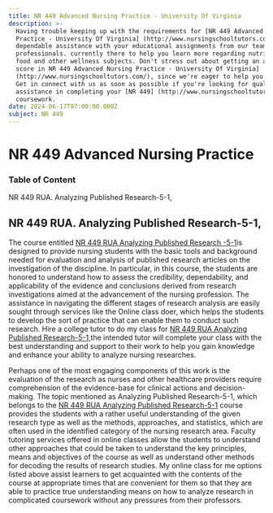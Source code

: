 ```yaml
---
title: NR 449 Advanced Nursing Practice - University Of Virginia
description: >-
  Having trouble keeping up with the requirements for [NR 449 Advanced Nursing
  Practice - University Of Virginia] (http://www.nursingschooltutors.com/) Get
  dependable assistance with your educational assignments from our team of
  professionals. currently there to help you learn more regarding nutritious
  food and other wellness subjects. Don't stress out about getting an acceptable
  score in NR 449 Advanced Nursing Practice - University Of Virginia]
  (http://www.nursingschooltutors.com/), since we're eager to help you flourish.
  Get in connect with us as soon as possible if you're looking for qualified
  assistance in completing your [NR 449] (http://www.nursingschooltutors.com/)
  coursework.
date: 2024-06-17T07:00:00.000Z
subject: NR 449
---
```


# NR 449 Advanced Nursing Practice

### Table of Content

NR 449 RUA. Analyzing Published Research-5-1,

## NR 449 RUA. Analyzing Published Research-5-1, 

The course entitled [NR 449 RUA Analyzing Published Research -5-1](https://www.nursing.virginia.edu/)is designed to provide nursing students with the basic tools and background needed for evaluation and analysis of published research articles on the investigation
of the discipline. In particular, in this course, the students are honored to understand how to assess the credibility, dependability, and applicability of the evidence and conclusions derived from research investigations aimed at the
advancement of the nursing profession. The assistance in navigating the different stages of research analysis are easily sought through services like the Online class doer, which helps the students to develop the sort of practice that can enable them to conduct such research. Hire a college tutor to do my class for [NR 449 RUA Analyzing Published Research-5-1,](https://www.nursing.virginia.edu/)the intended tutor will complete your class with the best understanding and support to their work to help you gain knowledge and enhance your ability to analyze nursing researches.

Perhaps one of the most engaging components of this work is the evaluation of the research as nurses and other healthcare providers require comprehension of the evidence-base for clinical actions and decision-making. The topic mentioned as Analyzing Published Research-5-1, which belongs to the [NR 449 RUA Analyzing Published Research-5-1](https://www.nursing.virginia.edu/) course provides the students with a rather useful understanding of the given research type as well as the methods, approaches, and statistics, which are often used in the identified category of the nursing research area. Faculty tutoring services offered in online classes allow the students to understand other approaches that could be taken to understand the key principles, means and objectives of the course as well as understand other methods for decoding the results of research studies. My online class for me options listed above assist learners to get acquainted with the contents of the course at appropriate times that are convenient for them so that they are able to practice true understanding means on how to analyze research in complicated coursework without any pressures from their professors.
